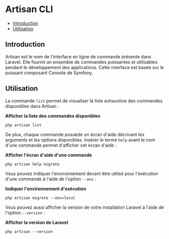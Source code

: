 # Artisan CLI

- [Introduction](#introduction)
- [Utilisation](#usage)

<a name="introduction"></a>
## Introduction

Artisan est le nom de l'interface en ligne de commande présente dans Laravel. Elle fournit un ensemble de commandes puissantes et utilisables pendant le développement des applications. Cette interface est basée sur le puissant composant Console de Symfony.

<a name="usage"></a>
## Utilisation

La commande `list` permet de visualiser la liste exhaustive des commandes disponibles dans Artisan :

**Afficher la liste des commandes disponibles**

	php artisan list

De plus, chaque commande possède un écran d'aide décrivant les arguments et les options disponibles. Insérer le terme `help` avant le nom d'une commande permet d'afficher cet écran d'aide : 

**Afficher l'écran d'aide d'une commande**

	php artisan help migrate

Vous pouvez indiquer l'environnement devant être utilisé pour l'exécution d'une commande à l'aide de l'option `--env` :

**Indiquer l'environnement d'exécution**

	php artisan migrate --env=local

Vous pouvez aussi afficher la version de votre installation Laravel à l'aide de l'option `--version` : 

**Afficher la version de Laravel**

	php artisan --version
